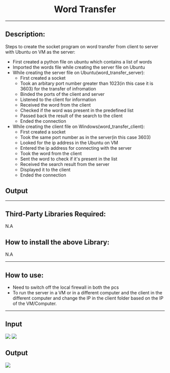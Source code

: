 <h1 align="center"> Word Transfer </h1>
<hr>

<h2>Description:</h2>

Steps to create the socket program on word transfer from client to server with Ubuntu on VM as the server:
- First created a python file on ubuntu which contains a list of words
- Imported the words file while creating the server file on Ubuntu
- While creating the server file on Ubuntu(word_transfer_server):
	- First created a socket
	- Took an arbitary port number greater than 1023(in this case it is 3603) for the transfer of infromation
	- Binded the ports of the client and server
	- Listened to the client for information
	- Received the word from the client
	- Checked if the word was present in the predefined list
	- Passed back the result of the search to the client
	- Ended the connection
- While creating the client file on Windows(word_transfer_client):
	- First created a socket
	- Took the same port number as in the server(in this case 3603)
	- Looked for the ip address in the Ubuntu on VM
	- Entered the ip address for connecting with the server
	- Took the word from the client
	- Sent the word to check if it's present in the list
	- Received the search result from the server
	- Displayed it to the client
	- Ended the connection

## Output
<hr>
<h2>Third-Party Libraries Required:</h2>
N.A
<h2>How to install the above Library:</h2>
N.A
<hr>
<h2>How to use:</h2>

- Need to switch off the local firewall in both the pcs
- To run the server in a VM or in a different computer and the client in the different computer and change the IP in the client folder based on the IP of the VM/Computer.

<hr>

<h2>Input</h2>
<img src="https://github.com/kumarjeetray/Hacking-Scripts/blob/main/Python/Word%20Transfer/Images/word_transfer_client_ss_1.jpg" />
<img src="https://github.com/kumarjeetray/Hacking-Scripts/blob/main/Python/Word%20Transfer/Images/word_transfer_client_ss_2.jpg" />
<h2>Output</h2>
<img src="https://github.com/kumarjeetray/Hacking-Scripts/blob/main/Python/Word%20Transfer/Images/word_transfer_server_ss.jpg" />

